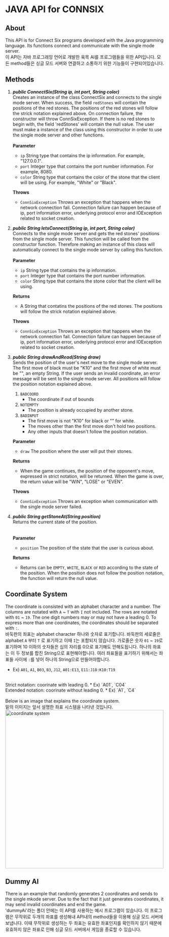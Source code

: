 # JAVA API for CONNSIX

## About
This API is for Connect Six programs developed with the Java programming language. Its functions connect and communicate with the single mode server.
<br>
이 API는 자바 프로그래밍 언어로 개발한 육목 AI를 프로그램들을 위한 API입니다. 모든 method들은 싱글 모드 서버와 연결하고 소통하기 위한 기능들이 구현되어있습니다.

## Methods
1. ***public ConnectSix(String ip, int port, String color)***   
Creates an instance of the class ConnectSix and connects to the single mode server.
When success, the field `redStones` will contain the positions of the red stones.
The positions of the red stones will follow the strick notation explained above.
On connection failure, the constructor will throw ConnSixException.
If there is no red stones to begin with, the field 'redStones' will contain the null value.
The user must make a instance of the class using this constructor in order to use the single mode server and other functions.
<br><br>
__Parameter__
    - `ip` String type that contains the ip information. For example, "127.0.0.1".
    - `port` Integer type that contains the port number information. For example, 8080.
    - `color` String type that contains the color of the stone that the client will be using. For example, "White" or "Black".   
       
    __Throws__
    - `ConnSixException` Throws an exception that happens when the network connection fail.
        Connection failure can happen because of ip, port information error, underlying protocol error and IOException related to socket creation.
2. ***public String letsConnect(String ip, int port, String color)***   
Connects to the single mode server and gets the red stones' positions from the single mode server.
This function will be called from the constructor function.
Therefore making an instance of this class will automatically connect to the single mode server by calling this function.
<br><br>
__Parameter__
    - `ip` String type that contains the ip information.
    - `port` Integer type that contains the port number information.
    - `color` String type that contains the stone color that the client will be using.   
       
    __Returns__
    - A String that contatins the positions of the red stones. The positions will follow the strick notation explained above.   
       
    __Throws__
    - `ConnSixException` Throws an exception that happens when the network connection fail.
			Connection failure can happen because of ip, port information error, underlying protocol error and IOException related to socket creation.
3. ***public String drawAndRead(String draw)***   
Sends the position of the user's next move to the single mode server.
The first move of black must be "K10" and the first move of white must be "", an empty String.
If the user sends an invalid coordinate, an error message will be sent to the single mode server.
All positions will follow the position notation explained above.   
    1. `BADCOORD`
        - The coordinate if out of bounds
    2. `NOTEMPTY`
        - The position is already occupied by another stone.
    3. `BADINPUT`
        - The first move is not "K10" for black or "" for white.
        - The moves other than the first move don't hold two positions.
        - Any other inputs that doesn't follow the position notation.   
           
    __Parameter__   
    - `draw` The position where the user will put their stones.   
       
    __Returns__
    - When the game continues, the position of the opponent's move, expressed in strict notation, will be returned.
        When the game is over, the return value will be "WIN", "LOSE" or "EVEN".<br>   
       
    __Throws__
    - `ConnSixException` Throws an exception when communication with the single mode server failed.
4. ***public String getStoneAt(String position)***   
Returns the current state of the position.   
<br><br>
__Parameter__
    - `position` The position of the state that the user is curious about.   
       
    __Returns__
    - Returns can be `EMPTY`, `WHITE`, `BLACK` or `RED` according to the state of the position.
        When the position does not follow the position notation, the function will return the null value.

## Coordinate System
The coordinate is consisted with an alphabet character and a number. The columns are notated with `A` ~ `T` with `I` not included. The rows are notated with `01` ~ `19`. The one digit numbers may or may not have a leading 0. To express more than one coordinates, the coordinates should be separated with `:`.
<br>
바둑판의 좌표는 alphabet character 하나와 숫자로 표기합니다. 바둑판의 세로줄은 alphabet `A` 부터 `T` 로 표기하고 이때 `I`는 포함되지 않습니다. 가로줄은 숫자 `01` ~ `19`로 표기하며 10 이하의 숫자들은 십의 자리를 0으로 표기해도 안해도됩니다. 하나의 좌표는 이 두 정보를 합친 String으로 표현해야합니다. 여러 좌표들을 표기하기 위해서는 좌표들 사이에 `:`를 넣어 하나의 String으로 만들어야합니다.
* Ex) `A01`, `A1`, `B03`, `B3`, `J12`, `A01:E13`, `E11:J18:K10:T19`
<br>
Strict notation: coorinate with leading 0.
* Ex) `A01`, `C04`
<br>
Extended notation: coorinate without leading 0.
* Ex) `A1`, `C4`
<br>
<br>
Below is an image that explains the coordinate system.
<br>
밑의 이미지는 앞서 설명한 좌표 시스템을 나타낸 것입니다.
<br>
<img src="./ConnSix/image/coordinate_system.png" alt="coordinate system" width="500"/>

## Dummy AI
There is an example that randomly generates 2 coordinates and sends to the single mkode server. Due to the fact that it just generates coordinates, it may send invalid coordinates and end the game.
<br>
'dummyAi'라는 폴더 안에는 이 API를 사용하는 예시 프로그램이 있습니다. 이 프로그램은 무작위로 두개의 좌표를 생성해내 API내의 method들을 이용해 싱글 모드 서버에 보냅니다. 이때 무작위로 생성하는 두 좌표는 유효한 좌표인지를 확인하지 않기 때문에 유효하지 않은 좌표로 인해 싱글 모드 서버에서 게임을 종료할 수 있습니다.
